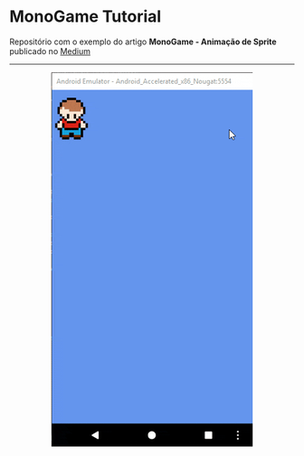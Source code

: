 # MonoGame Tutorial
Repositório com o exemplo do artigo **MonoGame - Animação de Sprite** publicado no [Medium](https://medium.com/@ronildo.souza/monogame-tutorial-parte-1-introdu%C3%A7%C3%A3o-6e1a3f4d973f)

-----

<p align="center">
  <img src="./Screenshot/MonoGameAnimacaoSprite.gif">
</p>
